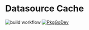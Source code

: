 # Datasource Cache

![build workflow](https://github.com/skynet2/datasource-cache/actions/workflows/general.yml/badge.svg?branch=master)
[![PkgGoDev](https://pkg.go.dev/badge/github.com/skynet2/datasource-cache)](https://pkg.go.dev/github.com/skynet2/datasource-cache?tab=doc)